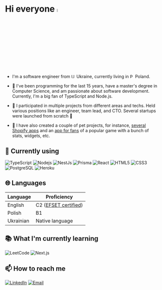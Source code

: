 # Hi everyone <img src="https://media.giphy.com/media/hvRJCLFzcasrR4ia7z/giphy.gif" width="5%">

- I'm a software engineer from <img src="https://cdn-icons-png.flaticon.com/128/197/197572.png" width="13" alt="Ukraine"/> Ukraine, currently living in <img src="https://cdn-icons-png.flaticon.com/128/4628/4628690.png" width="13" alt="Poland"/> Poland.

- 🔭 I've been programming for the last 15 years, have a master's degree in Computer Science, and am passionate about software development. Currently, I'm a big fan of TypeScript and Node.js.

- 🌱 I participated in multiple projects from different areas and techs. Held various positions like an engineer, team lead, and CTO. Several startups were launched from scratch 🚀

- 🦄 I have also created a couple of pet projects, for instance, [several Shopify apps](https://apps.shopify.com/partners/mykhailo-monchak) and an [app for fans](https://beastwot.com) of a popular game with a bunch of stats, widgets, etc.

## 📜 Currently using

<img alt="TypeScript" src="https://img.shields.io/badge/-TypeScript-007ACC?style=flat-square&logo=typescript&logoColor=white" />
<img alt="Nodejs" src="https://img.shields.io/badge/-Nodejs-43853d?style=flat-square&logo=Node.js&logoColor=white" />
<img alt="NestJs" src="https://img.shields.io/badge/-NestJs-ea2845?style=flat-square&logo=nestjs&logoColor=white" />
<img alt="Prisma" src="https://img.shields.io/badge/-Prisma-2D3748?style=flat-square&logo=prisma&logoColor=white" />
<img alt="React" src="https://img.shields.io/badge/-React-45b8d8?style=flat-square&logo=react&logoColor=white" />
<img alt="HTML5" src="https://img.shields.io/badge/-HTML5-e34f26?style=flat-square&logo=html5&logoColor=white" />
<img alt="CSS3" src="https://img.shields.io/badge/-CSS3-1572B6?style=flat-square&logo=css3&logoColor=white" />
<img alt="PostgreSQL" src="https://img.shields.io/badge/-PostgreSQL-336791?style=flat-square&logo=postgresql&logoColor=white" />
<img alt="Heroku" src="https://img.shields.io/badge/-Heroku-430098?style=flat-square&logo=heroku&logoColor=white" />

## 🌐 Languages

| Language  | Proficiency                                             |
| --------- | ------------------------------------------------------- |
| English   | C2 ([EFSET certified](https://www.efset.org/cert/todo)) |
| Polish    | B1                                                      |
| Ukrainian | Native language                                         |

## 📚 What I'm currently learning

<img src="https://img.shields.io/badge/dynamic/json?style=flat-square&labelColor=black&color=%23ffa116&label=LeetCode&query=solvedOverTotal&url=https%3A%2F%2Fleetcode-badge.vercel.app%2Fapi%2Fusers%2Fuser0684Q&logo=leetcode&logoColor=yellow" alt="LeetCode"/>

<img alt="Next.js" src="https://img.shields.io/badge/-Next.js-000000?style=flat-square&logo=next.js&logoColor=white" />

## 📫 How to reach me

<a href="https://www.linkedin.com/in/mykhailomonchak" target="_blank"><img alt="LinkedIn" src="https://img.shields.io/badge/linkedin-%230077B5.svg?&style=for-the-badge&logo=linkedin&logoColor=white" /></a>
<a href="mailto:mikhail.monchak.work@gmail.com" target="_blank"><img alt="Email" src="https://img.shields.io/badge/Email-20B2AA.svg?&style=for-the-badge&logo=email&logoColor=white" /></a>
